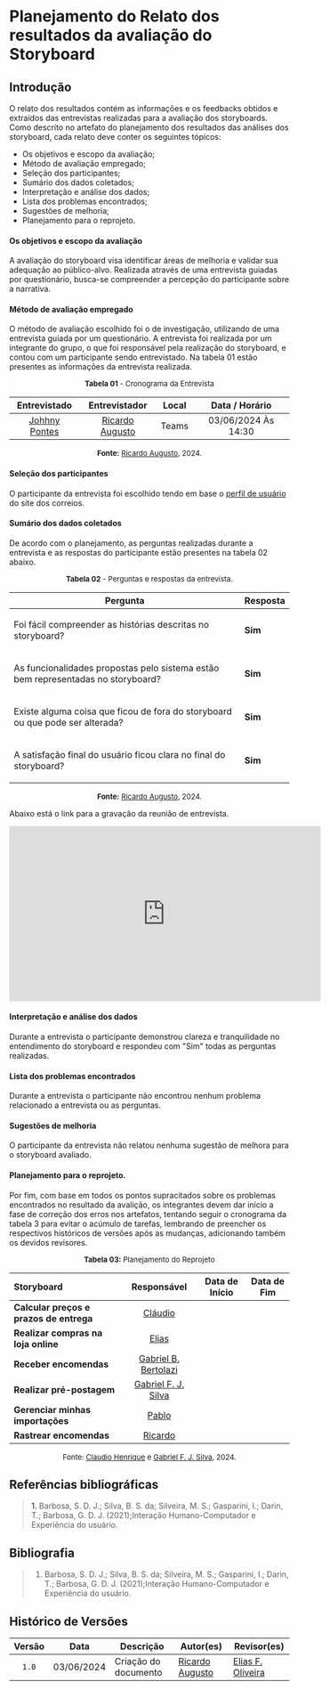 # Planejamento do Relato dos resultados da avaliação do Storyboard

## Introdução

O relato dos resultados contém as informações e os feedbacks obtidos e extraídos das entrevistas realizadas para a avaliação dos storyboards. Como descrito no artefato do planejamento dos resultados das análises dos storyboard, cada relato deve conter os seguintes tópicos:

- Os objetivos e escopo da avaliação;
- Método de avaliação empregado;
- Seleção dos participantes;
- Sumário dos dados coletados;
- Interpretação e análise dos dados;
- Lista dos problemas encontrados;
- Sugestões de melhoria;
- Planejamento para o reprojeto.

#### Os objetivos e escopo da avaliação

A avaliação do storyboard visa identificar áreas de melhoria e validar sua adequação ao público-alvo. Realizada através de uma entrevista guiadas por questionário, busca-se compreender a percepção do participante sobre a narrativa.

#### Método de avaliação empregado

O método de avaliação escolhido foi o de investigação, utilizando de uma entrevista guiada por um questionário. A entrevista foi realizada por um integrante do grupo, o que foi responsável pela realização do storyboard, e contou com um participante sendo entrevistado. Na tabela 01 estão presentes as informações da entrevista realizada.

<center>

<font size="2"><p style="text-align: center">**Tabela 01** - Cronograma da Entrevista</p></font>

| Entrevistado | Entrevistador | Local | Data / Horário |
|:--:|:--:|:--:|:--:|
| [Johhny Pontes](https://www.github.com/JohnnyLopess) | [Ricardo Augusto][RicardoGH] | Teams | 03/06/2024 Às 14:30 |

<font size="2"><p style="text-align: center">**Fonte:** [Ricardo Augusto][RicardoGH], 2024.</p></font>

</center>


#### Seleção dos participantes

O participante da entrevista foi escolhido tendo em base o [perfil de usuário](../../../analise_de_requisitos/perfil_de_usuario/perfil_de_usuario.md) do site dos correios.

#### Sumário dos dados coletados

De acordo com o planejamento, as perguntas realizadas durante a entrevista e as respostas do participante estão presentes na tabela 02 abaixo.

<center>

<font size="2"><p style="text-align: center">**Tabela 02** - Perguntas e respostas da entrevista.</p></font>

|Pergunta | Resposta |
|-|-|
| <p>Foi fácil compreender as histórias descritas no storyboard?</p> | **Sim**  |
| <p> As funcionalidades propostas pelo sistema estão bem representadas no storyboard?</p> | **Sim** |
| <p> Existe alguma coisa que ficou de fora do storyboard ou que pode ser alterada? </p> | **Sim** |
| <p> A satisfação final do usuário ficou clara no final do storyboard? </p> | **Sim** |


<font size="2"><p style="text-align: center">**Fonte:** [Ricardo Augusto][RicardoGH], 2024.</p></font>

</center>

Abaixo está o link para a gravação da reunião de entrevista.

<center>

<iframe width="560" height="315" src="https://www.youtube.com/embed/SG4Jhe0KmM8?si=gU5D3jKsLibA2_I9" title="YouTube video player" frameborder="0" allow="accelerometer; autoplay; clipboard-write; encrypted-media; gyroscope; picture-in-picture; web-share" referrerpolicy="strict-origin-when-cross-origin" allowfullscreen></iframe>

</center>


#### Interpretação e análise dos dados

Durante a entrevista o participante demonstrou clareza e tranquilidade no entendimento do storyboard e respondeu com "Sim" todas as perguntas realizadas.


#### Lista dos problemas encontrados

Durante a entrevista o participante não encontrou nenhum problema relacionado a entrevista ou as perguntas.

#### Sugestões de melhoria

O participante da entrevista não relatou nenhuma sugestão de melhora para o storyboard avaliado.


#### Planejamento para o reprojeto.

Por fim, com base em todos os pontos supracitados sobre os problemas encontrados no resultado da avalição, os integrantes devem dar início a fase de correção dos erros nos artefatos, tentando seguir o cronograma da tabela 3 para evitar o acúmulo de tarefas, lembrando de preencher os respectivos históricos de versões após as mudanças, adicionando também os devidos revisores.


<font size="2"><p style="text-align: center">**Tabela 03:** Planejamento do Reprojeto </p></font>

<center>

| Storyboard | Responsável | Data de Início | Data de Fim |
| :--------- | :---------: | :------------: | :---------: |
| **Calcular preços e prazos de entrega** | [Cláudio][ClaudioGH]          |                |             |
| **Realizar compras na loja online**     | [Elias][EliasGH]              |                |             |  
| **Receber encomendas**       | [Gabriel B. Bertolazi][GabrielBGH] |           |             |  
| **Realizar pré-postagem**              | [Gabriel F. J. Silva][GabrielFGH]  |           |             |  
| **Gerenciar minhas importações**       | [Pablo][PabloGH]               |                |             |  
| **Rastrear encomendas**                | [Ricardo][RicardoGH]           |                |             |  

</center>

<font size="2"><p style="text-align: center">Fonte: [Claudio Henrique][ClaudioGH] e [Gabriel F. J. Silva][GabrielFGH], 2024.</p></font>

## Referências bibliográficas

> <a id="ref1">1.</a> Barbosa, S. D. J.; Silva, B. S. da; Silveira, M. S.; Gasparini, I.; Darin, T.; Barbosa, G. D. J. (2021);Interação Humano-Computador e Experiência do usuário.

## Bibliografia
> 1. Barbosa, S. D. J.; Silva, B. S. da; Silveira, M. S.; Gasparini, I.; Darin, T.; Barbosa, G. D. J. (2021);Interação Humano-Computador e Experiência do usuário.

## Histórico de Versões

| Versão | Data | Descrição | Autor(es) | Revisor(es) |
| :----: | :--: | --------- | ----------- | ------ |
| `1.0`  | 03/06/2024 | Criação do documento | [Ricardo Augusto][RicardoGH] | [Elias F. Oliveira][EliasGH] |

[ClaudioGH]: https://github.com/claudiohsc
[EliasGH]: https://github.com/EliasOliver21
[GabrielBGH]: https://github.com/Bertolazi
[GabrielFGH]: https://github.com/MMcLovin
[PabloGH]: https://github.com/pabloheika
[RicardoGH]: https://www.github.com/avmricardo
